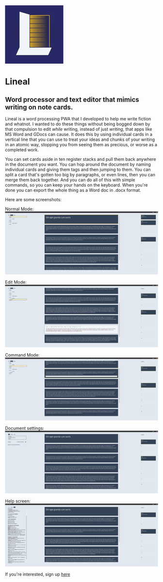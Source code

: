 ![Logo](./assets/logo-192x192.png)
# Lineal
## Word processor and text editor that mimics writing on note cards.

Lineal is a word processing PWA that I developed to help me write fiction and whatnot. I wanted to do these things without being bogged down by that compulsion to edit _while_ writing, instead of just _writing,_ that apps like MS Word and GDocs can cause. It does this by using individual cards in a vertical line that you can use to treat your ideas and chunks of your writing in an atomic way, stopping you from seeing them as precious, or worse as a completed work. 

You can set cards aside in ten register stacks and pull them back anywhere in the document you want. You can hop around the document by naming individual cards and giving them tags and then jumping to them. You can split a card that's gotten too big by paragraphs, or even lines, then you can merge them back together. And you can do all of this with simple commands, so you can keep your hands on the keyboard. When you're done you can export the whole thing as a Word doc in .docx format.  

Here are some screenshots:

Normal Mode:
![Normal Model](./assets/screen1.png)

Edit Mode:
![Edit Mode](./assets/screen2.png)

Command Mode:
![Command Mode](./assets/screen3.png)

Document settings:
![Edit Mode](./assets/screen4.png)

Help screen:
![Command Mode](./assets/screen5.png)

If you're interested, sign up [here](https://lineal.app)
